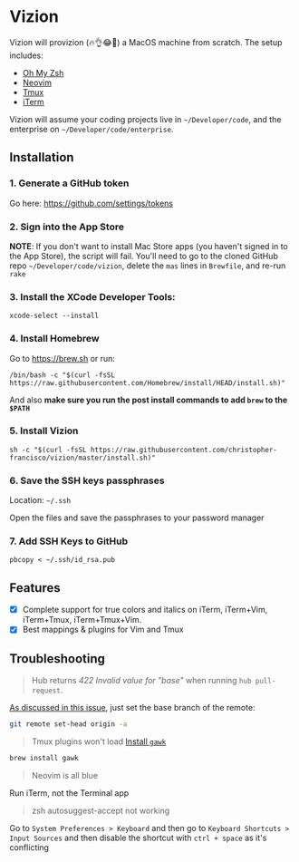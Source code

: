 # Vizion

Vizion will provizion (🔥👌😂💯) a MacOS machine from scratch. The setup includes:
 - [Oh My Zsh](https://ohmyz.sh/)
 - [Neovim](https://neovim.io)
 - [Tmux](https://github.com/tmux/tmux)
 - [iTerm](https://www.iterm2.com/)

Vizion will assume your coding projects live in `~/Developer/code`, and the enterprise on `~/Developer/code/enterprise`.

## Installation

### 1. Generate a GitHub token

Go here:  https://github.com/settings/tokens

### 2. Sign into the App Store

**NOTE**: If you don't want to install Mac Store apps (you haven't signed in to the App Store), the script will fail. You'll need to go to the cloned GitHub repo `~/Developer/code/vizion`, delete the `mas` lines in `Brewfile`, and re-run `rake`

### 3. Install the XCode Developer Tools:

```
xcode-select --install
```

### 4. Install Homebrew

Go to https://brew.sh or run:

```
/bin/bash -c "$(curl -fsSL https://raw.githubusercontent.com/Homebrew/install/HEAD/install.sh)"
```

And also **make sure you run the post install commands to add `brew` to the `$PATH`**

### 5. Install Vizion

```
sh -c "$(curl -fsSL https://raw.githubusercontent.com/christopher-francisco/vizion/master/install.sh)"
```

### 6. Save the SSH keys passphrases

Location: `~/.ssh`

Open the files and save the passphrases to your password manager

### 7. Add SSH Keys to GitHub

```
pbcopy < ~/.ssh/id_rsa.pub
```

## Features
 - [x] Complete support for true colors and italics on iTerm, iTerm+Vim, iTerm+Tmux, iTerm+Tmux+Vim.
 - [x] Best mappings & plugins for Vim and Tmux

## Troubleshooting
>Hub returns *422 Invalid value for "base"* when running `hub pull-request`.

[As discussed in this issue](https://github.com/github/hub/issues/154#issuecomment-410277347), just set the base branch of the remote:

```bash
git remote set-head origin -a
```

> Tmux plugins won't load
[Install `gawk`](https://github.com/tmux-plugins/tpm/issues/146)
```bash
brew install gawk
```

> Neovim is all blue

Run iTerm, not the Terminal app

> zsh autosuggest-accept not working

Go to `System Preferences > Keyboard` and then go to `Keyboard Shortcuts > Input Sources` and then disable the shortcut with `ctrl + space` as it's conflicting
